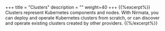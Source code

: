 +++
title = "Clusters"
description = ""
weight=40
+++
{{%excerpt%}}
Clusters represent Kubernetes components and nodes. With Nirmata, you
can deploy and operate Kubernetes clusters from scratch, or can discover
and operate existing clusters created by other providers.
{{%/excerpt%}}
